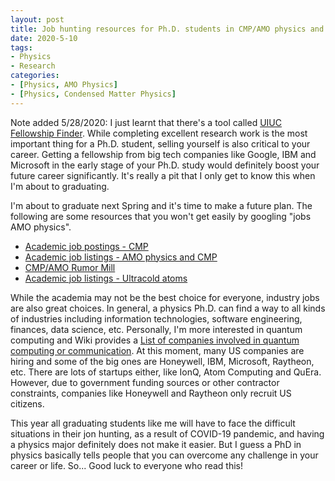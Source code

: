 ```yaml
---
layout: post
title: Job hunting resources for Ph.D. students in CMP/AMO physics and related fields
date: 2020-5-10
tags:
- Physics
- Research
categories:
- [Physics, AMO Physics]
- [Physics, Condensed Matter Physics]
---
```


Note added 5/28/2020: I just learnt that there's a tool called [UIUC Fellowship Finder](https://apps.grad.illinois.edu/fellowship-finder/). While completing excellent research work is the most important thing for a Ph.D. student, selling yourself is also critical to your career. Getting a fellowship from big tech companies like Google, IBM and Microsoft in the early stage of your Ph.D. study would definitely boost your future career significantly. It's really a pit that I only get to know this when I'm about to graduating.

<!-- more -->

I'm about to graduate next Spring and it's time to make a future plan. The following are some resources that you won't get easily by googling "jobs AMO physics".

- [Academic job postings - CMP](https://cmt.physics.harvard.edu/postings)
- [Academic job listings - AMO physics and CMP](https://academicjobsonline.org/ajo/physics)
- [CMP/AMO Rumor Mill](http://www.cmamorumors.org/doku.php?id=jobpostings2018)
- [Academic job listings - Ultracold atoms](https://ucan.physics.utoronto.ca/jobs/)

While the academia may not be the best choice for everyone, industry jobs are also great choices. In general, a physics Ph.D. can find a way to all kinds of industries including information technologies, software engineering, finances, data science, etc. Personally, I'm more interested in quantum computing and Wiki provides a [List of companies involved in quantum computing or communication](https://en.wikipedia.org/wiki/List_of_companies_involved_in_quantum_computing_or_communication). At this moment, many US companies are hiring and some of the big ones are Honeywell, IBM, Microsoft, Raytheon, etc. There are lots of startups either, like IonQ, Atom Computing and QuEra. However, due to government funding sources or other contractor constraints, companies like Honeywell and Raytheon only recruit US citizens.

This year all graduating students like me will have to face the difficult situations in their jon hunting, as a result of COVID-19 pandemic, and having a physics major definitely does not make it easier. But I guess a PhD in physics basically tells people that you can overcome any challenge in your career or life. So... Good luck to everyone who read this!